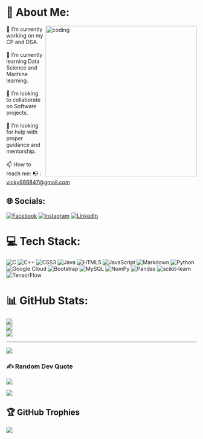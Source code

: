 # 💫 About Me:
<img align="right" alt="coding" width="400" src="https://media.tenor.com/NOYF3f82b_gAAAAC/programmer.gif">

🔭 I’m currently working on my CP and DSA.<br><br>🌱 I’m currently learning Data Science and Machine learning.<br><br>👯 I’m looking to collaborate on Software projects.<br><br>🤔 I’m looking for help with proper guidance and mentorship.<br><br>📫 How to reach me: 📭 : vicky986847@gmail.com



## 🌐 Socials:
[![Facebook](https://img.shields.io/badge/Facebook-%231877F2.svg?logo=Facebook&logoColor=white)](https://facebook.com/https://www.facebook.com/profile.php?id=100081435431304&sk=about) [![Instagram](https://img.shields.io/badge/Instagram-%23E4405F.svg?logo=Instagram&logoColor=white)](https://instagram.com/hello_abhi004) [![LinkedIn](https://img.shields.io/badge/LinkedIn-%230077B5.svg?logo=linkedin&logoColor=white)](https://linkedin.com/in/https://www.linkedin.com/in/abhishek-thakur-289969218/) 

# 💻 Tech Stack:
![C](https://img.shields.io/badge/c-%2300599C.svg?style=for-the-badge&logo=c&logoColor=white) ![C++](https://img.shields.io/badge/c++-%2300599C.svg?style=for-the-badge&logo=c%2B%2B&logoColor=white) ![CSS3](https://img.shields.io/badge/css3-%231572B6.svg?style=for-the-badge&logo=css3&logoColor=white) ![Java](https://img.shields.io/badge/java-%23ED8B00.svg?style=for-the-badge&logo=java&logoColor=white) ![HTML5](https://img.shields.io/badge/html5-%23E34F26.svg?style=for-the-badge&logo=html5&logoColor=white) ![JavaScript](https://img.shields.io/badge/javascript-%23323330.svg?style=for-the-badge&logo=javascript&logoColor=%23F7DF1E) ![Markdown](https://img.shields.io/badge/markdown-%23000000.svg?style=for-the-badge&logo=markdown&logoColor=white) ![Python](https://img.shields.io/badge/python-3670A0?style=for-the-badge&logo=python&logoColor=ffdd54) ![Google Cloud](https://img.shields.io/badge/Google%20Cloud-%234285F4.svg?style=for-the-badge&logo=google-cloud&logoColor=white) ![Bootstrap](https://img.shields.io/badge/bootstrap-%23563D7C.svg?style=for-the-badge&logo=bootstrap&logoColor=white) ![MySQL](https://img.shields.io/badge/mysql-%2300f.svg?style=for-the-badge&logo=mysql&logoColor=white) ![NumPy](https://img.shields.io/badge/numpy-%23013243.svg?style=for-the-badge&logo=numpy&logoColor=white) ![Pandas](https://img.shields.io/badge/pandas-%23150458.svg?style=for-the-badge&logo=pandas&logoColor=white) ![scikit-learn](https://img.shields.io/badge/scikit--learn-%23F7931E.svg?style=for-the-badge&logo=scikit-learn&logoColor=white) ![TensorFlow](https://img.shields.io/badge/TensorFlow-%23FF6F00.svg?style=for-the-badge&logo=TensorFlow&logoColor=white)

# 📊 GitHub Stats:
![](https://github-readme-stats-beta-opal.vercel.app/api?username=thakurboy004&theme=dark&hide_border=false&include_all_commits=true&count_private=true)<br/>
![](https://github-readme-streak-stats.hergithub-readme-stats-beta-opal.vercel.appokuapp.com/?user=thakurboy004&theme=dark&hide_border=false)<br/>
![](https://github-readme-stats-beta-opal.vercel.app/api/top-langs/?username=thakurboy004&theme=dark&hide_border=false&include_all_commits=true&count_private=true&layout=compact)

---
[![](https://visitcount.itsvg.in/api?id=thakurboy004&icon=0&color=0)](https://visitcount.itsvg.in)

<!-- Proudly created with GPRM ( https://gprm.itsvg.in ) -->

### ✍️ Random Dev Quote
![](https://quotes-github-readme.vercel.app/api?type=horizontal&theme=radical)

[![](https://visitcount.itsvg.in/api?id=thakurboy004&icon=4&color=1)](https://visitcount.itsvg.in)

## 🏆 GitHub Trophies
![](https://github-profile-trophy.vercel.app/?username=thakurboy004&theme=radical&no-frame=false&no-bg=true&margin-w=4)


